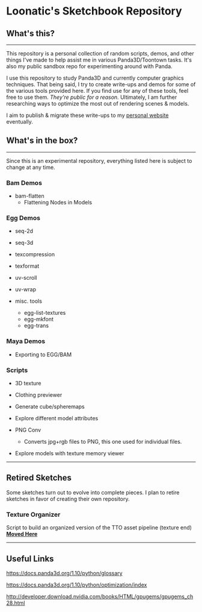 # Loonatic's Sketchbook Repository

## What's this?
---

This repository is a personal collection of random scripts, demos, and other things I've made to help assist me in various Panda3D/Toontown tasks. It's also my public sandbox repo for experimenting around with Panda.

I use this repository to study Panda3D and currently computer graphics techniques. That being said, I try to create write-ups and demos for some of the various tools provided here. If you find use for any of these tools, feel free to use them. *They're public for a reason.* Ultimately, I am further researching ways to optimize the most out of rendering scenes & models.

I aim to publish & migrate these write-ups to my [personal website](https://loonatic.pro/courses) eventually.

## What's in the box?
---

Since this is an experimental repository, everything listed here is subject to change at any time.

### Bam Demos

* bam-flatten
    * Flattening Nodes in Models

### Egg Demos

* seq-2d

* seq-3d

* texcompression

* texformat

* uv-scroll

* uv-wrap

* misc. tools
    * egg-list-textures
    * egg-mkfont
    * egg-trans

### Maya Demos

* Exporting to EGG/BAM

### Scripts
* 3D texture

* Clothing previewer

* Generate cube/spheremaps

* Explore different model attributes

*  PNG Conv
    * Converts jpg+rgb files to PNG, this one used for individual files.

* Explore models with texture memory viewer


----

## Retired Sketches

Some sketches turn out to evolve into complete pieces. I plan to retire sketches in favor of creating their own repository.

### Texture Organizer
Script to build an organized version of the TTO asset pipeline (texture end)
[**Moved Here**](https://github.com/P3DCAT/SpotifyTextureOrganizer)

----

## Useful Links
https://docs.panda3d.org/1.10/python/glossary

https://docs.panda3d.org/1.10/python/optimization/index

http://developer.download.nvidia.com/books/HTML/gpugems/gpugems_ch28.html